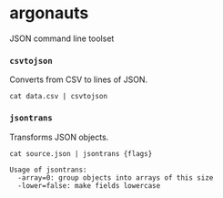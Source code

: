 argonauts
=========

JSON command line toolset

### `csvtojson`

Converts from CSV to lines of JSON.

```
cat data.csv | csvtojson
```

### `jsontrans`

Transforms JSON objects.

```
cat source.json | jsontrans {flags}
```

```
Usage of jsontrans:
  -array=0: group objects into arrays of this size
  -lower=false: make fields lowercase
```